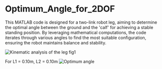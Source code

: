 # Optimum_Angle_for_2DOF
This MATLAB code is designed for a two-link robot leg, aiming to determine the optimal angle between the ground and the 'calf' for achieving a stable standing position. By leveraging mathematical computations, the code iterates through various angles to find the most suitable configuration, ensuring the robot maintains balance and stability.


![Kinematic analysis of the leg fig1](https://github.com/Marcel3245/Optimum_Angle_for_2DOF/assets/63426816/2aa3ddc1-9748-4ce2-b509-a062dc5b294c)


For L1 = 0.10m, L2 = 0.10m 
![Optimum angle](https://github.com/Marcel3245/Optimum_Angle_for_2DOF/assets/63426816/f7060959-48c5-4a37-9c10-d361fd2a0ab1)
